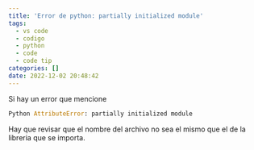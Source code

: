```yaml
---
title: 'Error de python: partially initialized module'
tags:
  - vs code
  - codigo
  - python
  - code
  - code tip
categories: []
date: 2022-12-02 20:48:42
---
```


Si hay un error que mencione 
```py
Python AttributeError: partially initialized module
```

Hay que revisar que el nombre del archivo no sea el mismo que el de la libreria que se importa.
